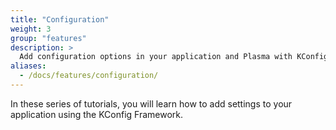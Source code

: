 ```yaml
---
title: "Configuration"
weight: 3
group: "features"
description: >
  Add configuration options in your application and Plasma with KConfig and KConfigXT.
aliases:
  - /docs/features/configuration/
---
```


In these series of tutorials, you will learn how to add settings to your application
using the KConfig Framework.
